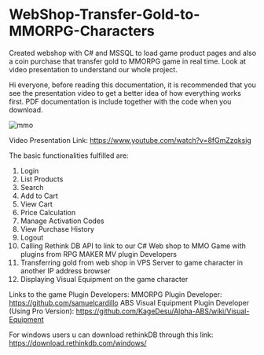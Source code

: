 # WebShop-Transfer-Gold-to-MMORPG-Characters
Created webshop with C# and MSSQL to load game product pages and also a coin purchase that transfer gold to MMORPG game in real time. Look at video presentation to understand our whole project. 

Hi everyone, before reading this documentation, it is recommended that you see the presentation video to get a better idea of how everything works first. PDF documentation is include together with the code when you download. 


![mmo](https://user-images.githubusercontent.com/65886071/82803639-76577880-9eb3-11ea-9a23-fbebcd29438c.png)

Video Presentation Link: https://www.youtube.com/watch?v=8fGmZzqksig

The basic functionalities fulfilled are: 
1. Login 
2. List Products 
3. Search 
4. Add to Cart 
5. View Cart 
6. Price Calculation 
7. Manage Activation Codes 
8. View Purchase History 
9. Logout
10. Calling Rethink DB API to link to our C# Web shop to MMO Game with plugins from RPG MAKER MV plugin Developers
11. Transferring gold from web shop in VPS Server to game character in another IP address browser
12. Displaying Visual Equipment on the game character 

Links to the game Plugin Developers:
MMORPG Plugin Developer: https://github.com/samuelcardillo
ABS Visual Equipment Plugin Developer (Using Pro Version):  https://github.com/KageDesu/Alpha-ABS/wiki/Visual-Equipment

For windows users u can download rethinkDB through this link: https://download.rethinkdb.com/windows/
